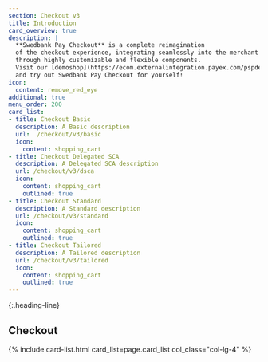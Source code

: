 ```yaml
---
section: Checkout v3
title: Introduction
card_overview: true
description: |
  **Swedbank Pay Checkout** is a complete reimagination
  of the checkout experience, integrating seamlessly into the merchant website
  through highly customizable and flexible components.
  Visit our [demoshop](https://ecom.externalintegration.payex.com/pspdemoshop)
  and try out Swedbank Pay Checkout for yourself!
icon:
  content: remove_red_eye
additional: true
menu_order: 200
card_list:
- title: Checkout Basic
  description: A Basic description
  url:  /checkout/v3/basic
  icon:
    content: shopping_cart
- title: Checkout Delegated SCA
  description: A Delegated SCA description
  url: /checkout/v3/dsca
  icon:
    content: shopping_cart
    outlined: true
- title: Checkout Standard
  description: A Standard description
  url: /checkout/v3/standard
  icon:
    content: shopping_cart
    outlined: true
- title: Checkout Tailored
  description: A Tailored description
  url: /checkout/v3/tailored
  icon:
    content: shopping_cart
    outlined: true
---
```



{:.heading-line}

## Checkout

{% include card-list.html card_list=page.card_list
    col_class="col-lg-4" %}
